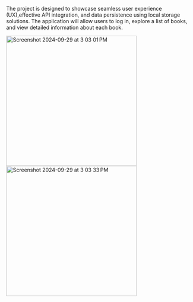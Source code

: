 The project is designed to showcase seamless user experience (UX),effective API integration, and data persistence using local storage solutions. The application will allow users to log in, explore a list of books, and view detailed information about each book.




<img width="351" alt="Screenshot 2024-09-29 at 3 03 01 PM" src="https://github.com/user-attachments/assets/3cd5f258-552a-4410-8aa2-d7ffa1cd1fae">
<img width="351" alt="Screenshot 2024-09-29 at 3 03 33 PM" src="https://github.com/user-attachments/assets/9dd8f403-b66a-461b-b94f-cf6c5729d04d">
